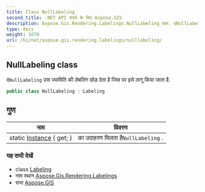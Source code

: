 ```yaml
---
title: Class NullLabeling
second_title: .NET API संदर्भ के लिए Aspose.GIS
description: Aspose.Gis.Rendering.Labelings.NullLabeling कक्ष. दNullLabeling उस ज्यमत क लेबलंग छड़ देत है जस पर इसे लगू कय जत है.
type: docs
weight: 1670
url: /hi/net/aspose.gis.rendering.labelings/nulllabeling/
---
```

## NullLabeling class

द`NullLabeling` उस ज्यामिति की लेबलिंग छोड़ देता है जिस पर इसे लागू किया जाता है.

```csharp
public class NullLabeling : Labeling
```

## गुण

| नाम | विवरण |
| --- | --- |
| static [Instance](../../aspose.gis.rendering.labelings/nulllabeling/instance/) { get; } | का उदाहरण मिलता है`NullLabeling` . |

### यह सभी देखें

* class [Labeling](../labeling/)
* नाम स्थान [Aspose.Gis.Rendering.Labelings](../../aspose.gis.rendering.labelings/)
* सभा [Aspose.GIS](../../)



